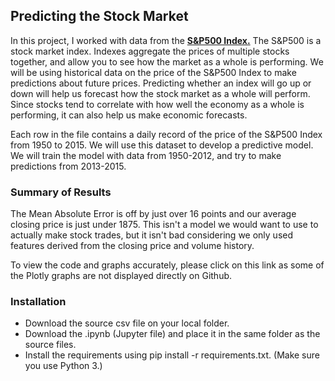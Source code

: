 ## Predicting the Stock Market
In this project, I worked with data from the __[S&P500 Index.](https://en.wikipedia.org/wiki/S%26P_500_Index)__ The S&P500 is a stock market index. Indexes aggregate the prices of multiple stocks together, and allow you to see how the market as a whole is performing. We will be using historical data on the price of the S&P500 Index to make predictions about future prices. Predicting whether an index will go up or down will help us forecast how the stock market as a whole will perform. Since stocks tend to correlate with how well the economy as a whole is performing, it can also help us make economic forecasts.

Each row in the file contains a daily record of the price of the S&P500 Index from 1950 to 2015. We will use this dataset to develop a predictive model. We will train the model with data from 1950-2012, and try to make predictions from 2013-2015.

### Summary of Results
The Mean Absolute Error is off by just over 16 points and our average closing price is just under 1875. This isn't a model we would want to use to actually make stock trades, but it isn't bad considering we only used features derived from the closing price and volume history.

To view the code and graphs accurately, please click on this link as some of the Plotly graphs are not displayed directly on Github.

### Installation
- Download the source csv file on your local folder.
- Download the .ipynb (Jupyter file) and place it in the same folder as the source files.
- Install the requirements using pip install -r requirements.txt. (Make sure you use Python 3.)
